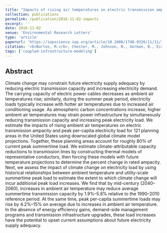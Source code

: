 ```yaml
---
title: "Impacts of rising air temperatures on electric transmission ampacity and peak electricity load in the United States"
collection: publications
permalink: /publication/2016-11-02-impacts
excerpt: ''
date: 2016-11-02
venue: 'Environmental Research Letters'
type: 'article'
paperurl: 'https://iopscience.iop.org/article/10.1088/1748-9326/11/11/114008/meta'
citation: '<b>Bartos, M.</b>, Chester, M., Johnson, N., Gorman, B., Eisenberg, D., Linkov, I., & Bates, M. (2016). Impacts of rising air temperatures on electric transmission ampacity and peak electricity load in the United States. <i>Environmental Research Letters</i>, 11(11), 114008. doi:10.1088/1748-9326/11/11/114008'
tags: ['coupled-infrastructure-modeling']
---
```


## Abstract

Climate change may constrain future electricity supply adequacy by reducing electric transmission capacity and increasing electricity demand. The carrying capacity of electric power cables decreases as ambient air temperatures rise; similarly, during the summer peak period, electricity loads typically increase with hotter air temperatures due to increased air conditioning usage. As atmospheric carbon concentrations increase, higher ambient air temperatures may strain power infrastructure by simultaneously reducing transmission capacity and increasing peak electricity load. We estimate the impacts of rising ambient air temperatures on electric transmission ampacity and peak per-capita electricity load for 121 planning areas in the United States using downscaled global climate model projections. Together, these planning areas account for roughly 80% of current peak summertime load. We estimate climate-attributable capacity reductions to transmission lines by constructing thermal models of representative conductors, then forcing these models with future temperature projections to determine the percent change in rated ampacity. Next, we assess the impact of climate change on electricity load by using historical relationships between ambient temperature and utility-scale summertime peak load to estimate the extent to which climate change will incur additional peak load increases. We find that by mid-century (2040–2060), increases in ambient air temperature may reduce average summertime transmission capacity by 1.9%–5.8% relative to the 1990–2010 reference period. At the same time, peak per-capita summertime loads may rise by 4.2%–15% on average due to increases in ambient air temperature. In the absence of energy efficiency gains, demand-side management programs and transmission infrastructure upgrades, these load increases have the potential to upset current assumptions about future electricity supply adequacy.
